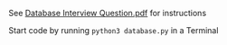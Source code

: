 See [Database Interview Question.pdf](https://github.com/jcohen28/in-memory-db/blob/master/Database%20Interview%20Question.pdf) for instructions

Start code by running `python3 database.py` in a Terminal
